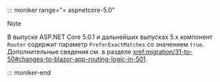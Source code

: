 ::: moniker range="= aspnetcore-5.0"

> [!NOTE]
> В выпуске ASP.NET Core 5.0.1 и дальнейших выпусках 5.x компонент `Router` содержит параметр `PreferExactMatches` со значением `true`. Дополнительные сведения см. в разделе <xref:migration/31-to-50#changes-to-blazor-app-routing-logic-in-501>.

::: moniker-end
